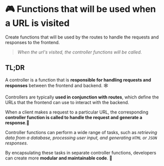 # 🎮 Functions that will be used when a URL is visited

Create functions that will be used by the routes to handle the requests and responses to the frontend.

> _When the url's visited, the controller functions will be called._

## TL;DR

A controller is a function that is **responsible for handling requests and responses** between the frontend and backend. 🕸️

Controllers are typically **used in conjunction with routes**, which define the URLs that the frontend can use to interact with the backend.

When a client makes a request to a particular URL, the corresponding **controller function is called to handle the request and generate a response**.📡

Controller functions can perform a wide range of tasks, such as _retrieving data from a database, processing user input, and generating `HTML` or `JSON` responses_.

By encapsulating these tasks in separate controller functions, developers can create more **modular and maintainable code**. 🧩
